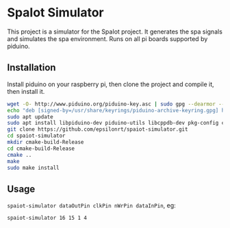 # SpaIot Simulator

This project is a simulator for the SpaIot project. 
It generates the spa signals and simulates the spa environment.
Runs on all pi boards supported by piduino.

## Installation

Install piduino on your raspberry pi, then clone the project and compile it, then install it.

```bash
wget -O- http://www.piduino.org/piduino-key.asc | sudo gpg --dearmor --yes --output /usr/share/keyrings/piduino-archive-keyring.gpg
echo "deb [signed-by=/usr/share/keyrings/piduino-archive-keyring.gpg] http://raspbian.piduino.org buster piduino" | sudo tee /etc/apt/sources.list.d/piduino.list
sudo apt update
sudo apt install libpiduino-dev piduino-utils libcppdb-dev pkg-config cmake libudev-dev libncurses-dev
git clone https://github.com/epsilonrt/spaiot-simulator.git
cd spaiot-simulator
mkdir cmake-build-Release
cd cmake-build-Release
cmake ..
make 
sudo make install
```

## Usage

`spaiot-simulator dataOutPin clkPin nWrPin dataInPin`, eg: 

```bash
spaiot-simulator 16 15 1 4
```
